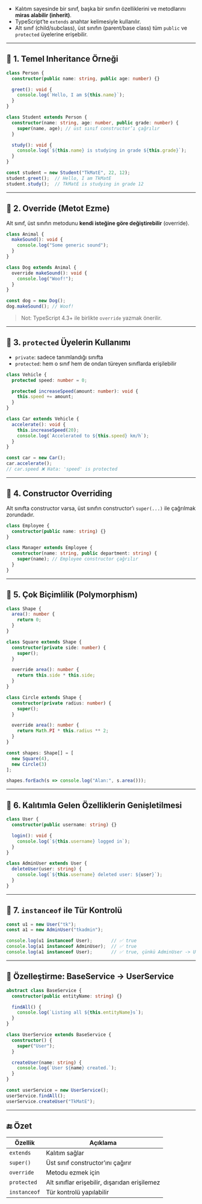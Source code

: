 
- Kalıtım sayesinde bir sınıf, başka bir sınıfın özelliklerini ve metodlarını **miras alabilir (inherit)**.
- TypeScript’te `extends` anahtar kelimesiyle kullanılır.
- Alt sınıf (child/subclass), üst sınıfın (parent/base class) tüm `public` ve `protected` üyelerine erişebilir.

---

## 🔷 1. Temel Inheritance Örneği

```ts
class Person {
  constructor(public name: string, public age: number) {}

  greet(): void {
    console.log(`Hello, I am ${this.name}`);
  }
}

class Student extends Person {
  constructor(name: string, age: number, public grade: number) {
    super(name, age); // üst sınıf constructor’ı çağrılır
  }

  study(): void {
    console.log(`${this.name} is studying in grade ${this.grade}`);
  }
}

const student = new Student("TkMatE", 22, 12);
student.greet();  // Hello, I am TkMatE
student.study();  // TkMatE is studying in grade 12
```

---

## 🔷 2. Override (Metot Ezme)

Alt sınıf, üst sınıfın metodunu **kendi isteğine göre değiştirebilir** (override).

```ts
class Animal {
  makeSound(): void {
    console.log("Some generic sound");
  }
}

class Dog extends Animal {
  override makeSound(): void {
    console.log("Woof!");
  }
}

const dog = new Dog();
dog.makeSound(); // Woof!
```

> Not: TypeScript 4.3+ ile birlikte `override` yazmak önerilir.

---

## 🔷 3. `protected` Üyelerin Kullanımı

- `private`: sadece tanımlandığı sınıfta
- `protected`: hem o sınıf hem de ondan türeyen sınıflarda erişilebilir

```ts
class Vehicle {
  protected speed: number = 0;

  protected increaseSpeed(amount: number): void {
    this.speed += amount;
  }
}

class Car extends Vehicle {
  accelerate(): void {
    this.increaseSpeed(20);
    console.log(`Accelerated to ${this.speed} km/h`);
  }
}

const car = new Car();
car.accelerate();
// car.speed ❌ Hata: 'speed' is protected
```

---

## 🔷 4. Constructor Overriding

Alt sınıfta constructor varsa, üst sınıfın constructor’ı `super(...)` ile çağrılmak zorundadır.

```ts
class Employee {
  constructor(public name: string) {}
}

class Manager extends Employee {
  constructor(name: string, public department: string) {
    super(name); // Employee constructor çağrılır
  }
}
```

---

## 🔷 5. Çok Biçimlilik (Polymorphism)

```ts
class Shape {
  area(): number {
    return 0;
  }
}

class Square extends Shape {
  constructor(private side: number) {
    super();
  }

  override area(): number {
    return this.side * this.side;
  }
}

class Circle extends Shape {
  constructor(private radius: number) {
    super();
  }

  override area(): number {
    return Math.PI * this.radius ** 2;
  }
}

const shapes: Shape[] = [
  new Square(4),
  new Circle(3)
];

shapes.forEach(s => console.log("Alan:", s.area()));
```

---

## 🔷 6. Kalıtımla Gelen Özelliklerin Genişletilmesi

```ts
class User {
  constructor(public username: string) {}

  login(): void {
    console.log(`${this.username} logged in`);
  }
}

class AdminUser extends User {
  deleteUser(user: string) {
    console.log(`${this.username} deleted user: ${user}`);
  }
}
```

---

## 🔷 7. `instanceof` ile Tür Kontrolü

```ts
const u1 = new User("tk");
const a1 = new AdminUser("tkadmin");

console.log(u1 instanceof User);       // ✅ true
console.log(a1 instanceof AdminUser);  // ✅ true
console.log(a1 instanceof User);       // ✅ true, çünkü AdminUser -> User'dan türedi
```

---

## 🧪 Özelleştirme: BaseService → UserService

```ts
abstract class BaseService {
  constructor(public entityName: string) {}

  findAll() {
    console.log(`Listing all ${this.entityName}s`);
  }
}

class UserService extends BaseService {
  constructor() {
    super("User");
  }

  createUser(name: string) {
    console.log(`User ${name} created.`);
  }
}

const userService = new UserService();
userService.findAll();
userService.createUser("TkMatE");
```

---

## 🔚 Özet

|Özellik|Açıklama|
|---|---|
|`extends`|Kalıtım sağlar|
|`super()`|Üst sınıf constructor’ını çağırır|
|`override`|Metodu ezmek için|
|`protected`|Alt sınıflar erişebilir, dışarıdan erişilemez|
|`instanceof`|Tür kontrolü yapılabilir|
